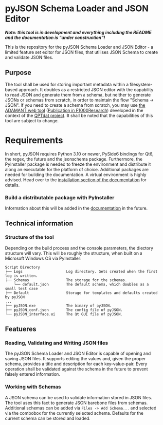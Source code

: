 # pyJSON Schema Loader and JSON Editor

***Note: this tool is in development and everything including the README and the documentation is "under construction"!***

This is the repository for the pyJSON Schema Loader and JSON Editor - a limited feature set editor for JSON files, that utilises JSON Schema to create and validate JSON files.

## Purpose

The tool shall be used for storing important metadata within a filesystem-based approach. It doubles as a restricted JSON editor with the capability to read JSON and generate
them from a schema, but neither to generate JSONs or schemas from scratch, in order to maintain the flow "Schema -> JSON". If you need to create a schema from scratch, you may
use [the ADAMANT web tool](https://github.com/INP-PM/adamant) ([Publication in F1000Research](https://doi.org/10.12688/f1000research.110875.1)) developed in the context of the [QPTdat project](https://www.forschungsdaten.org/index.php/QPTDat). It shall be noted that
the capabilities of this tool are subject to change.

# Requirements

In short, pyJSON requires Python 3.10 or newer, PySide6 bindings for Qt6, the regex, the future and the jsonschema package.
Furthermore, the PyInstaller package is needed to freeze the environment and distribute it along an executable for the platform
of choice. Additional packages are needed for building the documentation. A virtual environment is highly advised.
Head over to the [installation section of the documentation](https://nplathe.github.io/pyJSON-Schema-Loader-and-JSON-Editor/installation.html) for details.

### Build a distributable package with PyInstaller

Information about this will be added in the [documentation](https://nplathe.github.io/pyJSON-Schema-Loader-and-JSON-Editor/index.html) in the future.

## Technical information

### Structure of the tool

Depending on the build process and the console parameters, the diectory structure will vary. This will be roughly the structure, when built on a Microsoft Windows OS via PyInstaller:
```
Script Directory
├── Logs                    Log directory. Gets created when the first log is written.
├── Schemas                 The storage for the schemas.
    └── default.json        The default schema, which doubles as a small test case
├── Default                 Storage for templates and defaults created by pyJSON
...
├── pyJSON.exe              The binary of pyJSON.              
├── pyJSON_conf.json        The config file of pyJSON.
└── pyJSON_interface.ui     The Qt GUI file of pyJSON.
```

## Featueres

### Reading, Validating and Writing JSON files

The pyJSON Schema Loader and JSON Editor is capable of opening and saving JSON files. It supports editing the values and, given the proper schema, provides a title and description for each key-value-pair. Every operation shall be validated against the schema in the future to prevent falsely entered information.

### Working with Schemas

A JSON schema can be used to validate information stored in JSON files. The tool uses this fact to generate JSON barebone files from schemas. Additional schemas can be added via `Files -> Add Schema...` and selected via the combobox for the currently selected schema. Defaults for the current schema can be stored and loaded.
